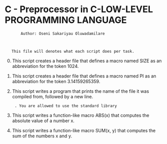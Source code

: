 #	   C - Preprocessor in C-LOW-LEVEL PROGRAMMING LANGUAGE




		   Author: Oseni Sakariyau Oluwadamilare



	   This file will denotes what each script does per task.




0. This script creates a header file that defines a macro named SIZE as an abbreviation for the token 1024.


1. This script creates a header file that defines a macro named PI as an abbreviation for the token 3.14159265359.


2. This script writes a program that prints the name of the file it was compiled from, followed by a new line.

    	. You are allowed to use the standard library


3. This script writes a function-like macro ABS(x) that computes the absolute value of a number x.


4. This script writes a function-like macro SUM(x, y) that computes the sum of the numbers x and y.
